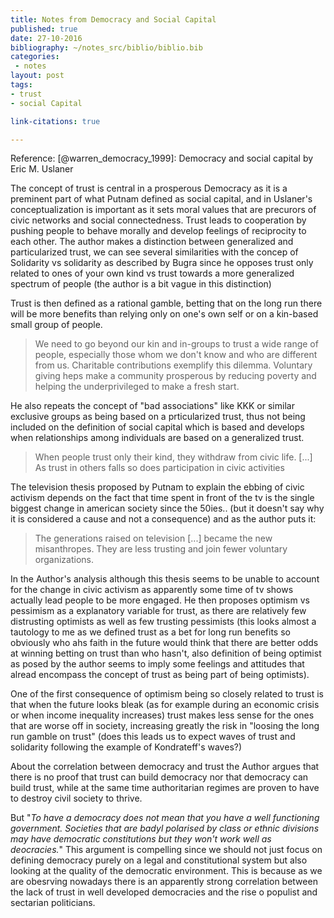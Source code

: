 ```yaml
---
title: Notes from Democracy and Social Capital
published: true
date: 27-10-2016
bibliography: ~/notes_src/biblio/biblio.bib
categories:
 - notes
layout: post
tags:
- trust
- social Capital

link-citations: true

---
```


Reference: [@warren_democracy_1999]: Democracy and social capital by Eric M. Uslaner


The concept of trust is central in a prosperous Democracy as it is a preminent part of what Putnam defined as social capital, and in Uslaner's conceptualization is important as it sets moral values that are precurors of civic networks and social connectedness. Trust leads to cooperation by pushing people to behave morally and develop feelings of reciprocity to each other.
The author makes a distinction between generalized and particularized trust, we can see several similarities with the concep of Solidarity vs solidarity as described by Bugra since he opposes trust only related to ones of your own kind vs trust towards a more generalized spectrum of people (the author is a bit vague in this distinction)

Trust is then defined as a rational gamble, betting that on the long run there will be more benefits than relying only on one's own self or on a kin-based small group of people.

>We need to go beyond our kin and in-groups to trust a wide range of people, especially those whom we don't know and who are different from us. Charitable contributions exemplify this dilemma. Voluntary giving heps make a community prosperous by reducing poverty and helping the underprivileged to make a fresh start.

He also repeats the concept of "bad associations" like KKK or similar exclusive groups as being based on a prticularized trust, thus not being included on the definition of social capital which is based and develops when relationships among individuals are based on a generalized trust.

>When people trust only their kind, they withdraw from civic life. [...] As trust in others falls so does participation in civic activities

The television thesis proposed by Putnam to explain the ebbing of civic activism depends on the fact that time spent in front of the tv is the single biggest change in american society since the 50ies.. (but it doesn't say why it is considered a cause and not a consequence) and as the author puts it:

>The generations raised on television [...] became the new misanthropes. They are less trusting and join fewer voluntary organizations.

In the Author's analysis although this thesis seems to be unable to account for the change in civic activism as apparently some time of tv shows actually lead people to be more engaged. He then proposes optimism vs pessimism as a explanatory variable for trust, as there are relatively few distrusting optimists as well as few trusting pessimists (this looks almost a tautology to me as we defined trust as a bet for long run benefits so obviously who ahs faith in the future would think that there are better odds at winning betting on trust than who hasn't, also definition of being optimist as posed by the author seems to imply some feelings and attitudes that alread encompass the concept of trust as being part of being optimists).

One of the first consequence of optimism being so closely related to trust is that when the future looks bleak (as for example during an economic crisis or when income inequality increases) trust makes less sense for the ones that are worse off in society, increasing greatly the risk in "loosing the long run gamble on trust" (does this leads us to expect waves of trust and solidarity following the example of Kondrateff's waves?)

About the correlation between democracy and trust the Author argues that there is no proof that trust can build democracy nor that democracy can build trust, while at the same time authoritarian regimes are proven to have to destroy civil society to thrive.

But "*To have a democracy does not mean that you have a well functioning government. Societies that are badyl polarised by class or ethnic divisions may have democratic constitutions but they won't work well as deocracies.*" This argument is compelling since we should not just focus on defining democracy purely on a legal and constitutional system but also looking at the quality of the democratic environment. This is because as we are obesrving nowadays there is an apparently strong correlation between the lack of trust in well developed democracies and the rise o populist and sectarian politicians.
